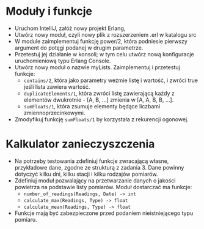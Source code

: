 # Moduły i funkcje
- Uruchom IntelliJ, załóż nowy projekt Erlang,
- Utwórz nowy moduł, czyli nowy plik z rozszerzeniem .erl w katalogu src
- W module zaimplementuj funkcję power/2, która podniesie pierwszy argument do potęgi podanej w drugim parametrze.
- Przetestuj jej działanie w konsoli; w tym celu utwórz nową konfiguracje uruchomieniową typu Erlang Console.
- Utwórz nowy moduł o nazwie myLists. Zaimplementuj i przetestuj funkcje:
  - ```contains/2```, która jako parametry weźmie listę i wartość, i zwróci true jeśli lista zawiera wartość.
  - ```duplicateElements/1```, która zwróci listę zawierającą każdy z elementów dwukrotnie - [A, B, …] zmienia w [A, A, B, B, …].
  - ```sumFloats/1```, która zsumuje elementy będące liczbami zmiennoprzecinkowymi.
- Zmodyfikuj funkcję ```sumFloats/1``` by korzystała z rekurencji ogonowej.

# Kalkulator zanieczyszczenia

- Na potrzeby testowania zdefiniuj funkcje zwracającą własne, przykładowe dane, zgodne ze strukturą z zadania 3. Dane powinny dotyczyć kilku dni, kilku stacji i kilku rodzajów pomiarów.
- Zdefiniuj moduł pozwalający na przetwarzanie danych o jakości powietrza na podstawie listy pomiarów. Moduł dostarczać ma funkcje:
  - ```number_of_readings(Readings, Date) -> int```
  - ```calculate_max(Readings, Type) -> float```
  - ```calculate_mean(Readings, Type) -> float```
- Funkcje mają być zabezpieczone przed podaniem nieistniejącego typu pomiaru.
